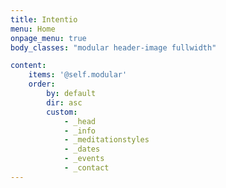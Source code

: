 ```yaml
---
title: Intentio
menu: Home
onpage_menu: true
body_classes: "modular header-image fullwidth"

content:
    items: '@self.modular'
    order:
        by: default
        dir: asc
        custom:
            - _head
            - _info
            - _meditationstyles
            - _dates
            - _events
            - _contact
---
```

